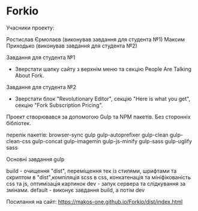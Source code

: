 # Forkio

Учасники проекту:

Ростислав Єрмолаєв (виконував завдання для студента №1)
Максим Приходько (виконував завдання для студента №2)


Завдання для студента №1
- Зверстати шапку сайту з верхнім меню та   секцію People Are Talking About Fork.

Завдання для студента №2
- Зверстати блок "Revolutionary Editor", секцію "Here is what you get", секцію "Fork Subscription Pricing".

Проект створювався за допомогою Gulp та NPM пакетів. Без сторонніх бібліотек.

перелік пакетів:
browser-sync
gulp
gulp-autoprefixer
gulp-clean
gulp-clean-css
gulp-concat
gulp-imagemin
gulp-js-minify
gulp-sass
gulp-uglify
sass


Основні завдання gulp

build -  очищення "dist", переміщення тек із стилями, шрифтами та скриптом в "dist",компіляція scss в css, конкатенація та мініфікованість сss та js, оптимізація картинок
dev -  запук сервера та слідкування за змінами.
default -  виконує завдання build, а потім dev


Посилання на сайт:
https://makos-one.github.io/Forkio/dist/index.html
